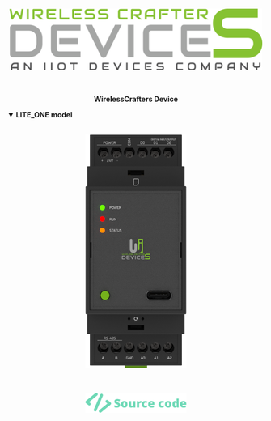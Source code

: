 <br>
<p align="center">
  <img width="500" src="/images/logo/wirelessCrafters_logo.png" alt="logo" />
</p>
<br>
<p align="center">
  <b>WirelessCrafters Device</b>
</p>
<details open>
  <summary><b>LITE_ONE model</b></summary>
  <br>
  <p align="center">
    <img width="200" src="/images/devices/lite_one/top.png" alt="lite_one_top" />
  </p>
  <br>
  <p align="center">
    <a href="https://github.com/wirelesscrafters/ct_liteone"><img width="200" src="/images/logo/source_code_logo.png" alt="source_code_logo" /></a>
  </p>
</details>
